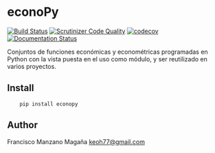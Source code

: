 # econoPy

[![Build Status](https://travis-ci.org/KeoH/econoPy.svg?branch=master)](https://travis-ci.org/KeoH/econoPy)
[![Scrutinizer Code Quality](https://scrutinizer-ci.com/g/KeoH/econoPy/badges/quality-score.png?b=master)](https://scrutinizer-ci.com/g/KeoH/econoPy/?branch=master)
[![codecov](https://codecov.io/gh/KeoH/econoPy/branch/master/graph/badge.svg)](https://codecov.io/gh/KeoH/econoPy)
[![Documentation Status](https://readthedocs.org/projects/econopy/badge/?version=stable)](https://econopy.readthedocs.io/en/stable/?badge=stable)


Conjuntos de funciones económicas y econométricas programadas en 
Python con la vista puesta en el uso como módulo, y ser reutilizado 
en varios proyectos.

## Install
```
    pip install econopy
```
## Author
Francisco Manzano Magaña <keoh77@gmail.com>
